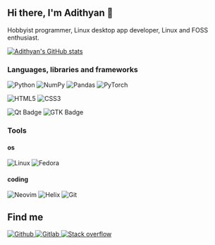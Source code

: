 ## Hi there, I'm Adithyan 👋

Hobbyist programmer, Linux desktop app developer, Linux and FOSS enthusiast.

<!-- github activity stats -->
[![Adithyan's GitHub stats](https://github-readme-stats.vercel.app/api?username=adithyankv&count_private=true&show_icons=true&theme=github_dark)](https://github.com/anuraghazra/github-readme-stats)

### Languages, libraries and frameworks
![Python](https://img.shields.io/badge/python-3670A0?style=for-the-badge&logo=python&logoColor=ffdd54)
![NumPy](https://img.shields.io/badge/numpy-%23013243.svg?style=for-the-badge&logo=numpy&logoColor=white)
![Pandas](https://img.shields.io/badge/Pandas-white?style=for-the-badge&logo=pandas&labelColor=150458&color=150458)
![PyTorch](https://img.shields.io/badge/PyTorch-%23EE4C2C.svg?style=for-the-badge&logo=PyTorch&logoColor=white)

![HTML5](https://img.shields.io/badge/html5-%23E34F26.svg?style=for-the-badge&logo=html5&logoColor=white)
![CSS3](https://img.shields.io/badge/css3-%231572B6.svg?style=for-the-badge&logo=css3&logoColor=white)

![Qt Badge](https://img.shields.io/badge/Qt-41CD52?logo=qt&logoColor=fff&style=for-the-badge)
![GTK Badge](https://img.shields.io/badge/GTK-7FE719?logo=gtk&logoColor=000&style=for-the-badge)

### Tools
#### os
![Linux](https://img.shields.io/badge/Linux-FCC624?style=for-the-badge&logo=linux&logoColor=black)
![Fedora](https://img.shields.io/badge/Fedora-294172?style=for-the-badge&logo=fedora&logoColor=white)


#### coding
![Neovim](https://img.shields.io/badge/NeoVim-%2357A143.svg?&style=for-the-badge&logo=neovim&logoColor=white)
![Helix](https://img.shields.io/badge/Helix-white?style=for-the-badge&logo=helix&labelColor=281733&color=281733)
![Git](https://img.shields.io/badge/git-%23F05033.svg?style=for-the-badge&logo=git&logoColor=white)


## Find me
<a href="https://github.com/adithyankv" target="_blank"><img alt="Github" src="https://img.shields.io/badge/GitHub-%2312100E.svg?&style=for-the-badge&logo=Github&logoColor=white" />
<a href="https://gitlab.com/phoneybadger" target="_blank"><img alt="Gitlab" src="https://img.shields.io/badge/gitlab-%23181717.svg?style=for-the-badge&logo=gitlab&logoColor=white" />
<a href="https://stackoverflow.com/users/16778949/phoney-badger" target="_blank"><img alt="Stack overflow" src="https://img.shields.io/badge/-Stackoverflow-FE7A16?style=for-the-badge&logo=stack-overflow&logoColor=white" />
   


